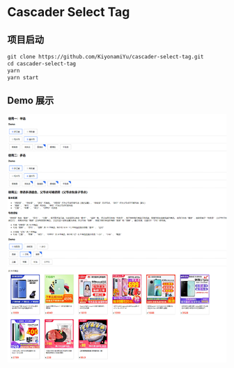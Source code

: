 # Cascader Select Tag

## 项目启动

```
git clone https://github.com/KiyonamiYu/cascader-select-tag.git
cd cascader-select-tag
yarn
yarn start
```

## Demo 展示

![cascader-select-demo](https://raw.githubusercontent.com/514723273/.md-Pictures/master/cascader-select-demo.png)
